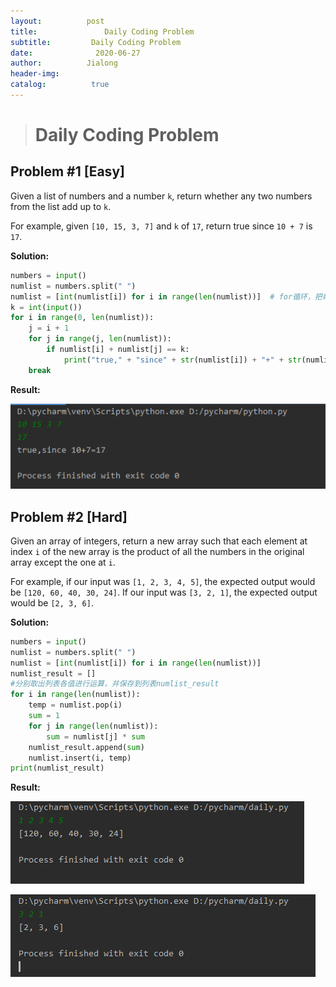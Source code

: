 ```yaml
---
layout:          post
title:               Daily Coding Problem
subtitle:         Daily Coding Problem
date:              2020-06-27
author:          Jialong
header-img:  
catalog:          true
---
```


># Daily Coding Problem

## Problem #1 [Easy]

Given a list of numbers and a number `k`, return whether any two numbers from the list add up to `k`.

For example, given `[10, 15, 3, 7]` and `k` of `17`, return true since `10 + 7` is `17`.



**Solution:**

```python
numbers = input()
numlist = numbers.split(" ")
numlist = [int(numlist[i]) for i in range(len(numlist))]  # for循环，把每个字符转成int值
k = int(input())
for i in range(0, len(numlist)):
    j = i + 1
    for j in range(j, len(numlist)):
        if numlist[i] + numlist[j] == k:
            print("true," + "since" + str(numlist[i]) + "+" + str(numlist[j]) + "=" + str(k))
    break

```

**Result:**

![](https://raw.githubusercontent.com/Jialong-c/images/master/Blog/coding/problem1.png)



## Problem #2 [Hard]

Given an array of integers, return a new array such that each element at index `i` of the new array is the product of all the numbers in the original array except the one at `i`.

For example, if our input was `[1, 2, 3, 4, 5]`, the expected output would be `[120, 60, 40, 30, 24]`. If our input was `[3, 2, 1]`, the expected output would be `[2, 3, 6]`.



**Solution:**

```python
numbers = input()
numlist = numbers.split(" ")
numlist = [int(numlist[i]) for i in range(len(numlist))]
numlist_result = []
#分别取出列表各值进行运算，并保存到列表numlist_result
for i in range(len(numlist)):
    temp = numlist.pop(i)
    sum = 1
    for j in range(len(numlist)):
        sum = numlist[j] * sum
    numlist_result.append(sum)
    numlist.insert(i, temp)
print(numlist_result)
```

**Result:**

![](https://raw.githubusercontent.com/Jialong-c/images/master/Blog/coding/problem2_1.png)

![](https://raw.githubusercontent.com/Jialong-c/images/master/Blog/coding/problem2_2.png)